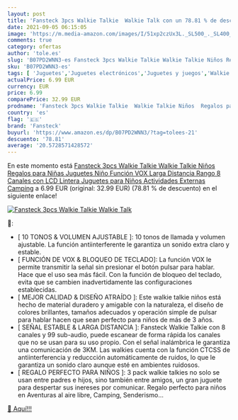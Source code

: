 ```yaml
---
layout: post
title: 'Fansteck 3pcs Walkie Talkie  Walkie Talk con un 78.81 % de descuento'
date: 2021-09-05 06:15:05
image: 'https://m.media-amazon.com/images/I/51xp2czUx3L._SL500_._SL400_.jpg'
comments: true
category: ofertas
author: 'tole.es'
slug: 'B07PD2WNN3-es Fansteck 3pcs Walkie Talkie Walkie Talkie Niños Regalos...'
sku: 'B07PD2WNN3-es'
tags: [ 'Juguetes','Juguetes electrónicos','Juguetes y juegos','Walkie Talkies para niños','fansteck','juguetes', ]
actualPrice: 6.99 EUR
currency: EUR
price: 6.99
comparePrice: 32.99 EUR
prodname: 'Fansteck 3pcs Walkie Talkie  Walkie Talkie Niños  Regalos para Niñas  Juguetes Niño  Función VOX Larga Distancia Rango 8 Canales con LCD Lintera Juguetes para Niños Actividades Externas Camping'
country: 'es'
flag: '🇪🇸'
brand: 'Fansteck'
buyurl: 'https://www.amazon.es/dp/B07PD2WNN3/?tag=tolees-21'
descuento: '78.81'
average: '20.5728571428572'
---
```


En este momento está [Fansteck 3pcs Walkie Talkie  Walkie Talkie Niños  Regalos para Niñas  Juguetes Niño  Función VOX Larga Distancia Rango 8 Canales con LCD Lintera Juguetes para Niños Actividades Externas Camping](https://www.amazon.es/dp/B07PD2WNN3/?tag=tolees-21) a 6.99 EUR (original: 32.99 EUR) (78.81 %  de descuento) en el siguiente enlace!

[![Fansteck 3pcs Walkie Talkie  Walkie Talk](https://m.media-amazon.com/images/I/51xp2czUx3L._SL500_._SL400_.jpg)](https://www.amazon.es/dp/B07PD2WNN3/?tag=tolees-21)

🔎:

- [ 10 TONOS & VOLUMEN AJUSTABLE ]: 10 tonos de llamada y volumen ajustable. La función antiinterferente le garantiza un sonido extra claro y estable.
- [ FUNCIÓN DE VOX & BLOQUEO DE TECLADO]: La función VOX le permite transmitir la señal sin presionar el botón pulsar para hablar. Hace que el uso sea más fácil. Con la función de bloqueo del teclado, evita que se cambien inadvertidamente las configuraciones establecidas.
- [ MEJOR CALIDAD & DISEÑO ATRAÍDO ]: Este walkie talkie niños está hecho de material duradero y amigable con la naturaleza, el diseño de colores brillantes, tamaños adecuados y operación simple de pulsar para hablar hacen que sean perfecto para niños de más de 3 años.
- [ SEÑAL ESTABLE & LARGA DISTANCIA ]: Fansteck Walkie Talkie con 8 canales y 99 sub-audio, puede escanear de forma rápida los canales que no se usan para su uso propio. Con el señal inalámbrica le garantiza una comunicación de 3KM. Las walkies cuenta con la función CTCSS de antiinterferencia y reduccción automáticamente de ruidos, lo que le garantiza un sonido claro aunque esté en ambientes ruidosos.
- [ REGALO PERFECTO PARA NIÑOS ]: 3 pack walkie talkies no solo se usan entre padres e hijos, sino también entre amigos, un gran juguete para despertar sus inereses por comunicar. Regalo perfecto para niños en Aventuras al aire libre, Camping, Senderismo...

[🛒 Aquí!!!](https://www.amazon.es/dp/B07PD2WNN3/?tag=tolees-21)
